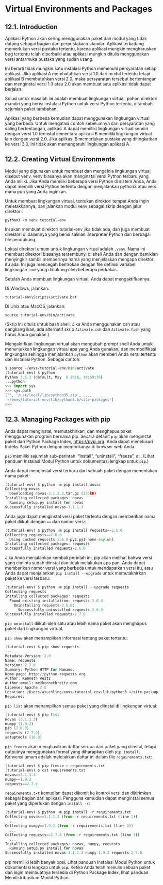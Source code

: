 # __Virtual Environments and Packages__ #
## __12.1. Introduction__ ##
Aplikasi Python akan sering menggunakan paket dan modul yang tidak datang sebagai bagian dari perpustakaan standar. Aplikasi terkadang memerlukan versi pustaka tertentu, karena aplikasi mungkin mengharuskan bug tertentu telah diperbaiki atau aplikasi mungkin ditulis menggunakan versi antarmuka pustaka yang sudah usang.

Ini berarti tidak mungkin satu instalasi Python memenuhi persyaratan setiap aplikasi. Jika aplikasi A membutuhkan versi 1.0 dari modul tertentu tetapi aplikasi B membutuhkan versi 2.0, maka persyaratan tersebut bertentangan dan menginstal versi 1.0 atau 2.0 akan membuat satu aplikasi tidak dapat berjalan.

Solusi untuk masalah ini adalah membuat lingkungan virtual, pohon direktori mandiri yang berisi instalasi Python untuk versi Python tertentu, ditambah sejumlah paket tambahan.

Aplikasi yang berbeda kemudian dapat menggunakan lingkungan virtual yang berbeda. Untuk mengatasi contoh sebelumnya dari persyaratan yang saling bertentangan, aplikasi A dapat memiliki lingkungan virtual sendiri dengan versi 1.0 terinstal sementara aplikasi B memiliki lingkungan virtual lain dengan versi 2.0. Jika aplikasi B memerlukan pustaka yang ditingkatkan ke versi 3.0, ini tidak akan memengaruhi lingkungan aplikasi A.

## __12.2. Creating Virtual Environments__ ##
Modul yang digunakan untuk membuat dan mengelola lingkungan virtual disebut venv. venv biasanya akan menginstal versi Python terbaru yang Anda miliki. Jika Anda memiliki beberapa versi Python di sistem Anda, Anda dapat memilih versi Python tertentu dengan menjalankan python3 atau versi mana pun yang Anda inginkan.

Untuk membuat lingkungan virtual, tentukan direktori tempat Anda ingin meletakkannya, dan jalankan modul venv sebagai skrip dengan jalur direktori:
```
python3 -m venv tutorial-env
```
Ini akan membuat direktori tutorial-env jika tidak ada, dan juga membuat direktori di dalamnya yang berisi salinan interpreter Python dan berbagai file pendukung.

Lokasi direktori umum untuk lingkungan virtual adalah `.venv`. Nama ini membuat direktori biasanya tersembunyi di shell Anda dan dengan demikian menyingkir sambil memberinya nama yang menjelaskan mengapa direktori itu ada. Ini juga mencegah bentrokan dengan file definisi variabel lingkungan .`env` yang didukung oleh beberapa perkakas.

Setelah Anda membuat lingkungan virtual, Anda dapat mengaktifkannya.

Di Windows, jalankan:
```
tutorial-env\Scripts\activate.bat
```
Di Unix atau MacOS, jalankan:
```
source tutorial-env/bin/activate
```
(Skrip ini ditulis untuk bash shell. Jika Anda menggunakan csh atau cangkang ikan, ada alternatif skrip `Activate.csh` dan `Activate.fish` yang harus Anda gunakan.)

Mengaktifkan lingkungan virtual akan mengubah prompt shell Anda untuk menunjukkan lingkungan virtual apa yang Anda gunakan, dan memodifikasi lingkungan sehingga menjalankan `python` akan memberi Anda versi tertentu dan instalasi Python. Sebagai contoh:
```python
$ source ~/envs/tutorial-env/bin/activate
(tutorial-env) $ python
Python 3.5.1 (default, May  6 2016, 10:59:36)
...python
>>> import sys
>>> sys.path
['', '/usr/local/lib/python35.zip', ...,
'~/envs/tutorial-env/lib/python3.5/site-packages']
>>>
```

## __12.3. Managing Packages with pip__ ##
Anda dapat menginstal, memutakhirkan, dan menghapus paket menggunakan program bernama pip. Secara default `pip` akan menginstal paket dari Python Package Index, <https://pypi.org>. Anda dapat menelusuri Indeks Paket Python dengan membukanya di browser web Anda.

`pip` memiliki sejumlah sub-perintah: “install”, “uninstall”, “freeze”, dll. (Lihat panduan Instalasi Modul Python untuk dokumentasi lengkap untuk `pip`.)

Anda dapat menginstal versi terbaru dari sebuah paket dengan menentukan nama paket:
```python
(tutorial-env) $ python -m pip install novas
Collecting novas
  Downloading novas-3.1.1.3.tar.gz (136kB)
Installing collected packages: novas
  Running setup.py install for novas
Successfully installed novas-3.1.1.3
```
Anda juga dapat menginstal versi paket tertentu dengan memberikan nama paket diikuti dengan `==` dan nomor versi:
```python
(tutorial-env) $ python -m pip install requests==2.6.0
Collecting requests==2.6.0
  Using cached requests-2.6.0-py2.py3-none-any.whl
Installing collected packages: requests
Successfully installed requests-2.6.0
```
Jika Anda menjalankan kembali perintah ini, pip akan melihat bahwa versi yang diminta sudah diinstal dan tidak melakukan apa pun. Anda dapat memberikan nomor versi yang berbeda untuk mendapatkan versi itu, atau Anda dapat menjalankan `pip install --upgrade` untuk memutakhirkan paket ke versi terbaru:
```python
(tutorial-env) $ python -m pip install --upgrade requests
Collecting requests
Installing collected packages: requests
  Found existing installation: requests 2.6.0
    Uninstalling requests-2.6.0:
      Successfully uninstalled requests-2.6.0
Successfully installed requests-2.7.0
```
`pip uninstall` diikuti oleh satu atau lebih nama paket akan menghapus paket dari lingkungan virtual.

`pip show` akan menampilkan informasi tentang paket tertentu:
```python
(tutorial-env) $ pip show requests
---
Metadata-Version: 2.0
Name: requests
Version: 2.7.0
Summary: Python HTTP for Humans.
Home-page: http://python-requests.org
Author: Kenneth Reitz
Author-email: me@kennethreitz.com
License: Apache 2.0
Location: /Users/akuchling/envs/tutorial-env/lib/python3.4/site-packages
Requires:
```
`pip list` akan menampilkan semua paket yang diinstal di lingkungan virtual:
```python
(tutorial-env) $ pip list
novas (3.1.1.3)
numpy (1.9.2)
pip (7.0.3)
requests (2.7.0)
setuptools (16.0)
```
`pip freeze` akan menghasilkan daftar serupa dari paket yang diinstal, tetapi outputnya menggunakan format yang diharapkan oleh `pip install`. Konvensi umum adalah meletakkan daftar ini dalam file `requirements.txt`:
```python
(tutorial-env) $ pip freeze > requirements.txt
(tutorial-env) $ cat requirements.txt
novas==3.1.1.3
numpy==1.9.2
requests==2.7.0
```
`requirements.txt` kemudian dapat dikomit ke kontrol versi dan dikirimkan sebagai bagian dari aplikasi. Pengguna kemudian dapat menginstal semua paket yang diperlukan dengan `install -r`:
```python
(tutorial-env) $ python -m pip install -r requirements.txt
Collecting novas==3.1.1.3 (from -r requirements.txt (line 1))
  ...
Collecting numpy==1.9.2 (from -r requirements.txt (line 2))
  ...
Collecting requests==2.7.0 (from -r requirements.txt (line 3))
  ...
Installing collected packages: novas, numpy, requests
  Running setup.py install for novas
Successfully installed novas-3.1.1.3 numpy-1.9.2 requests-2.7.0
```
pip memiliki lebih banyak opsi. Lihat panduan Instalasi Modul Python untuk dokumentasi lengkap untuk `pip`. Ketika Anda telah menulis sebuah paket dan ingin membuatnya tersedia di Python Package Index, lihat panduan Mendistribusikan Modul Python.
